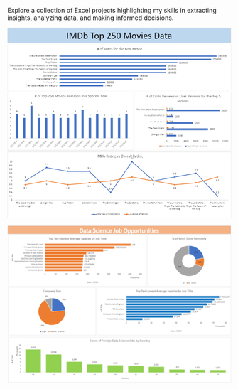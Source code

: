 Explore a collection of Excel projects highlighting my skills in extracting insights, analyzing data, and making informed decisions.

![](ExcelMovieImage.png)

![](ExcelDataScienceImage.png)
